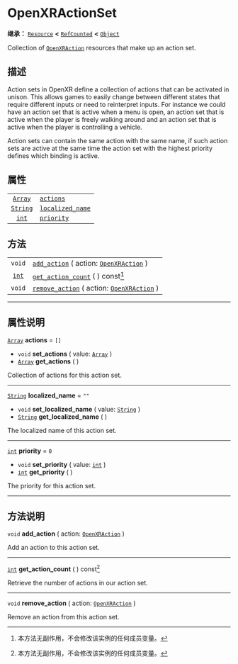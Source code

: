<!-- ⚠ 请勿编辑本文件 ⚠ -->
<!-- 本文档使用脚本从 WeDot 引擎源码仓库生成。 -->
<!-- 生成脚本：https://github.com/WeDot-Engine/WeDot/tree/4.3/doc/tools/make_md.py； -->
<!-- 原文件：https://github.com/WeDot-Engine/WeDot/tree/4.3/modules/openxr/doc_classes/OpenXRActionSet.xml。 -->

<div id="_class_openxractionset"></div>

# OpenXRActionSet

**继承：** [`Resource`](class_resource.md) **<** [`RefCounted`](class_refcounted.md) **<** [`Object`](class_object.md)

Collection of [`OpenXRAction`](class_openxraction.md) resources that make up an action set.

## 描述

Action sets in OpenXR define a collection of actions that can be activated in unison. This allows games to easily change between different states that require different inputs or need to reinterpret inputs. For instance we could have an action set that is active when a menu is open, an action set that is active when the player is freely walking around and an action set that is active when the player is controlling a vehicle.

Action sets can contain the same action with the same name, if such action sets are active at the same time the action set with the highest priority defines which binding is active.

## 属性

|||
|:-:|:--|
| [`Array`](class_array.md)   | [`actions`](#class_openxractionset_property_actions)               | ``[]`` |
| [`String`](class_string.md) | [`localized_name`](#class_openxractionset_property_localized_name) | ``""`` |
| [`int`](class_int.md)       | [`priority`](#class_openxractionset_property_priority)             | ``0``  |

## 方法

|||
|:-:|:--|
| `void`                | [`add_action`](#class_openxractionset_method_add_action) ( action: [`OpenXRAction`](class_openxraction.md) )       |
| [`int`](class_int.md) | [`get_action_count`](#class_openxractionset_method_get_action_count) ( ) const[^const]                             |
| `void`                | [`remove_action`](#class_openxractionset_method_remove_action) ( action: [`OpenXRAction`](class_openxraction.md) ) |

<!-- rst-class:: classref-section-separator -->

---

## 属性说明

<div id="_class_openxractionset_property_actions"></div>

[`Array`](class_array.md) **actions** = ``[]`` <div id="class_openxractionset_property_actions"></div>

- `void` **set_actions** ( value: [`Array`](class_array.md) )
- [`Array`](class_array.md) **get_actions** ( )

Collection of actions for this action set.

<!-- rst-class:: classref-item-separator -->

---

<div id="_class_openxractionset_property_localized_name"></div>

[`String`](class_string.md) **localized_name** = ``""`` <div id="class_openxractionset_property_localized_name"></div>

- `void` **set_localized_name** ( value: [`String`](class_string.md) )
- [`String`](class_string.md) **get_localized_name** ( )

The localized name of this action set.

<!-- rst-class:: classref-item-separator -->

---

<div id="_class_openxractionset_property_priority"></div>

[`int`](class_int.md) **priority** = ``0`` <div id="class_openxractionset_property_priority"></div>

- `void` **set_priority** ( value: [`int`](class_int.md) )
- [`int`](class_int.md) **get_priority** ( )

The priority for this action set.

<!-- rst-class:: classref-section-separator -->

---

## 方法说明

<div id="_class_openxractionset_method_add_action"></div>

`void` **add_action** ( action: [`OpenXRAction`](class_openxraction.md) )<div id="class_openxractionset_method_add_action"></div>

Add an action to this action set.

<!-- rst-class:: classref-item-separator -->

---

<div id="_class_openxractionset_method_get_action_count"></div>

[`int`](class_int.md) **get_action_count** ( ) const[^const]<div id="class_openxractionset_method_get_action_count"></div>

Retrieve the number of actions in our action set.

<!-- rst-class:: classref-item-separator -->

---

<div id="_class_openxractionset_method_remove_action"></div>

`void` **remove_action** ( action: [`OpenXRAction`](class_openxraction.md) )<div id="class_openxractionset_method_remove_action"></div>

Remove an action from this action set.

[^virtual]: 本方法通常需要用户覆盖才能生效。
[^const]: 本方法无副作用，不会修改该实例的任何成员变量。
[^vararg]: 本方法除了能接受在此处描述的参数外，还能够继续接受任意数量的参数。
[^constructor]: 本方法用于构造某个类型。
[^static]: 调用本方法无需实例，可直接使用类名进行调用。
[^operator]: 本方法描述的是使用本类型作为左操作数的有效运算符。
[^bitfield]: 这个值是由下列位标志构成位掩码的整数。
[^void]: 无返回值。
